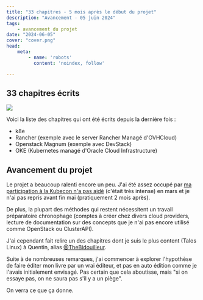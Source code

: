 ```yaml
---
title: "33 chapitres - 5 mois après le début du projet"
description: "Avancement - 05 juin 2024"
tags:
    - avancement du projet
date: "2024-06-05"
cover: "cover.png"
head:
    meta:
        - name: 'robots'
          content: 'noindex, follow'

---
```


## 33 chapitres écrits

![](https://geps.dev/progress/66)

Voici la liste des chapitres qui ont été écrits depuis la dernière fois :

* k8e
* Rancher (exemple avec le server Rancher Managé d'OVHCloud)
* Openstack Magnum (exemple avec DevStack)
* OKE (Kubernetes managé d'Oracle Cloud Infrastructure)

## Avancement du projet

Le projet a beaucoup ralenti encore un peu. J'ai été assez occupé par [ma participation à la Kubecon n'a pas aidé](https://blog.zwindler.fr/2024/03/22/kubecon-eu-2024-vendredi/) (c'était très intense) en mars et je n'ai pas repris avant fin mai (pratiquement 2 mois après).

De plus, la plupart des méthodes qui restent nécessitent un travail préparatoire chronophage (comptes à créer chez divers cloud providers, lecture de documentation sur des concepts que je n'ai pas encore utilisé comme OpenStack ou ClusterAPI).

J'ai cependant fait relire un des chapitres dont je suis le plus content (Talos Linux) à Quentin, alias [@TheBidouilleur](https://x.com/TheBidouilleur).

Suite à de nombreuses remarques, j'ai commencer à explorer l'hypothèse de faire éditer mon livre par un vrai éditeur, et pas en auto édition comme je l'avais initialement envisagé. Pas certain que cela aboutisse, mais "si on essaye pas, on ne saura pas s'il y a un piège".

On verra ce que ça donne.
